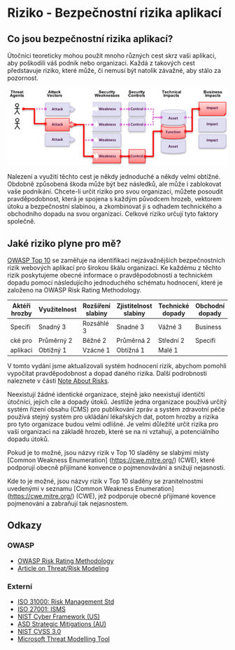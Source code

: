 # Riziko - Bezpečnostní rizika aplikací

## Co jsou bezpečnostní rizika aplikací?

Útočníci teoreticky mohou použít mnoho různých cest skrz vaši aplikaci, aby poškodili váš podnik nebo organizaci. Každá z takových cest představuje riziko, které může, či nemusí být natolik závažné, aby stálo za pozornost.

![App Security Risks](images/0x10-risk-1.png)

Nalezení a využití těchto cest je někdy jednoduché a někdy velmi obtížné. Obdobně způsobená škoda může být bez následků, ale může i zablokovat vaše podnikání. Chcete-li určit riziko pro svou organizaci, můžete posoudit pravděpodobnost, která je spojena s každým původcem hrozeb, vektorem útoku a bezpečnostní slabinou, a zkombinovat ji s odhadem technického a obchodního dopadu na svou organizaci. Celkové riziko určují tyto faktory společně.

## Jaké riziko plyne pro mě?

[OWASP Top 10](https://www.owasp.org/index.php/Top10) se zaměřuje na identifikaci nejzávažnějších bezpečnostních rizik webových aplikací pro širokou škálu organizací. Ke každému z těchto rizik poskytujeme obecné informace o pravděpodobnosti a technickém dopadu pomocí následujícího jednoduchého schématu hodnocení, které je založeno na OWASP Risk Rating Methodology.  

| Aktéři hrozby | Využitelnost | Rozšíření slabiny | Zjistitelnost slabiny | Technické dopady | Obchodní dopady |
| -- | -- | -- | -- | -- | -- |
| Specifi | Snadný 3 | Rozsáhlé 3 | Snadné 3 | Vážné 3 | Business     |
| cké pro | Průměrný 2 | Běžné 2 | Průměrná 2 | Střední 2 | Specifi |
| aplikaci| Obtížný 1 | Vzácné 1 | Obtížná 1 | Malé 1 |       |

V tomto vydání jsme aktualizovali systém hodnocení rizik, abychom pomohli vypočítat pravděpodobnost a dopad daného rizika. Další podrobnosti naleznete v části [Note About Risks](0xc0-note-about-risks.md). 

Neexistují žádné identické organizace, stejně jako neexistují identičtí útočníci, jejich cíle a dopady útoků. Jestliže jedna organizace používá určitý systém řízení
obsahu (CMS) pro publikování zpráv a systém zdravotní péče používá stejný systém pro ukládání lékařských dat, potom hrozby a rizika pro tyto organizace budou velmi odlišné. Je velmi důležité určit rizika pro vaši organizaci na základě hrozeb, které se na ni vztahují, a potenciálního dopadu útoků.

Pokud je to možné, jsou názvy rizik v Top 10 sladěny se slabými místy [Common Weakness Enumeration] (https://cwe.mitre.org/) (CWE), které podporují obecně přijímané konvence o pojmenovávání a snižují nejasnosti.

Kde to je možné, jsou názvy rizik v Top 10 sladěny se zranitelnostmi uvedenými v seznamu [Common Weakness Enumeration] (https://cwe.mitre.org/) (CWE), jež podporuje obecně přijímané kovence pojmenování a zabraňují tak nejasnostem.

## Odkazy

### OWASP

* [OWASP Risk Rating Methodology](https://www.owasp.org/index.php/OWASP_Risk_Rating_Methodology)
* [Article on Threat/Risk Modeling](https://www.owasp.org/index.php/Threat_Risk_Modeling)

### Externí

* [ISO 31000: Risk Management Std](https://www.iso.org/iso-31000-risk-management.html)
* [ISO 27001: ISMS](https://www.iso.org/isoiec-27001-information-security.html)
* [NIST Cyber Framework (US)](https://www.nist.gov/cyberframework)
* [ASD Strategic Mitigations (AU)](https://www.asd.gov.au/infosec/mitigationstrategies.htm)
* [NIST CVSS 3.0](https://nvd.nist.gov/vuln-metrics/cvss/v3-calculator)
* [Microsoft Threat Modelling Tool](https://www.microsoft.com/en-us/download/details.aspx?id=49168)
